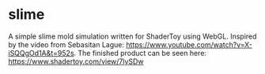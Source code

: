 # slime

A simple slime mold simulation written for ShaderToy using WebGL.
Inspired by the video from Sebasitan Lague: https://www.youtube.com/watch?v=X-iSQQgOd1A&t=952s.
The finished product can be seen here: https://www.shadertoy.com/view/7lySDw

